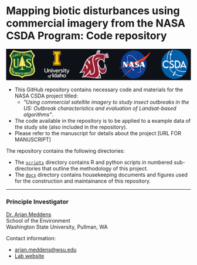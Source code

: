 # Mapping biotic disturbances using commercial imagery from the NASA CSDA Program: Code repository

![Project institutions - banner](docs/ProjectInstitutionsBanner.png)  

* This GitHub repository contains necessary code and materials for the NASA CSDA project titled:
    + *"Using commercial satellite imagery to study insect outbreaks in the US: Outbreak characteristics and evaluation of Landsat-based algorithms"*.
* The code available in the repository is to be applied to a example data of the study site (also included in the repository). 
* Please refer to the manuscript for details about the project [URL FOR MANUSCRIPT]  

The repository contains the following directories:
* The [`scripts`](scripts) directory contains R and python scripts in numbered sub-directories that outline the methodology of this project.
* The [`docs`](docs) directory contains housekeeping documents and figures used for the construction and maintainance of this repository.

----------------------------------------------------------
### Principle Investigator

[Dr. Arjan Meddens](https://environment.wsu.edu/arjan-meddens/)  
School of the Environment  
Washington State University, Pullman, WA


Contact information: 
* arjan.meddens@wsu.edu
* [Lab website](https://labs.wsu.edu/meddenslab/)
